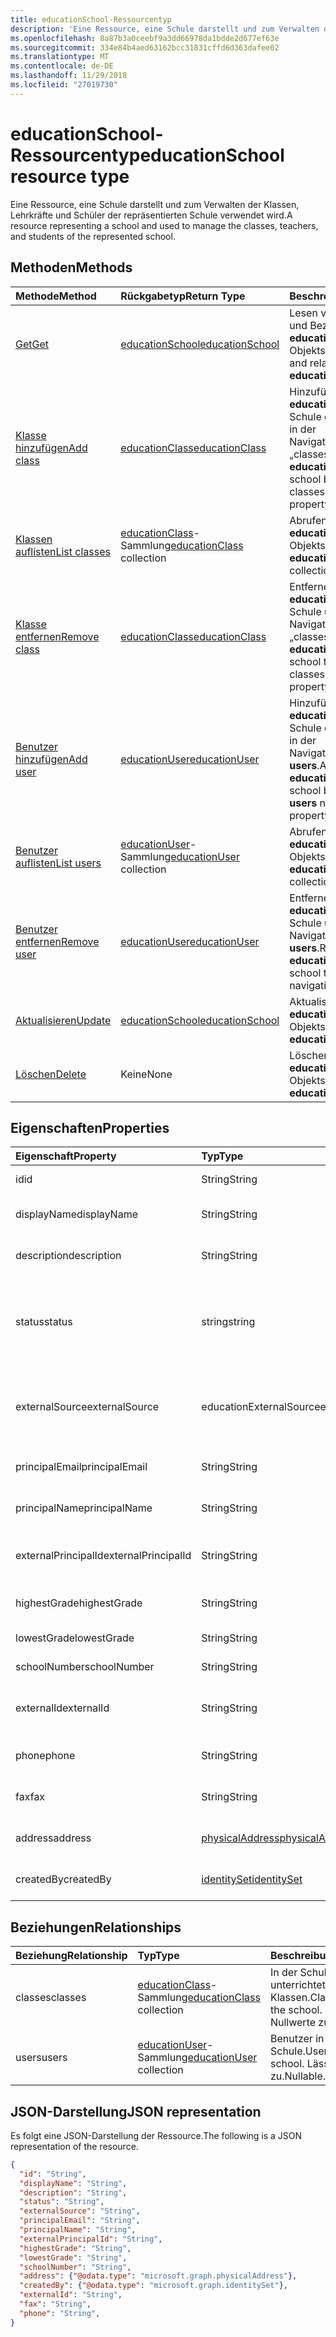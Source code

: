 ```yaml
---
title: educationSchool-Ressourcentyp
description: 'Eine Ressource, eine Schule darstellt und zum Verwalten der Klassen, Lehrkräfte und Schüler der repräsentierten Schule verwendet wird.  '
ms.openlocfilehash: 8a87b3a0ceebf9a3dd66978da1bdde2d677ef63e
ms.sourcegitcommit: 334e84b4aed63162bcc31831cffd6d363dafee02
ms.translationtype: MT
ms.contentlocale: de-DE
ms.lasthandoff: 11/29/2018
ms.locfileid: "27019730"
---
```

# <a name="educationschool-resource-type"></a><span data-ttu-id="37210-103">educationSchool-Ressourcentyp</span><span class="sxs-lookup"><span data-stu-id="37210-103">educationSchool resource type</span></span>

<span data-ttu-id="37210-104">Eine Ressource, eine Schule darstellt und zum Verwalten der Klassen, Lehrkräfte und Schüler der repräsentierten Schule verwendet wird.</span><span class="sxs-lookup"><span data-stu-id="37210-104">A resource representing a school and used to manage the classes, teachers, and students of the represented school.</span></span>  


## <a name="methods"></a><span data-ttu-id="37210-105">Methoden</span><span class="sxs-lookup"><span data-stu-id="37210-105">Methods</span></span>

| <span data-ttu-id="37210-106">Methode</span><span class="sxs-lookup"><span data-stu-id="37210-106">Method</span></span>           | <span data-ttu-id="37210-107">Rückgabetyp</span><span class="sxs-lookup"><span data-stu-id="37210-107">Return Type</span></span>    |<span data-ttu-id="37210-108">Beschreibung</span><span class="sxs-lookup"><span data-stu-id="37210-108">Description</span></span>|
|:---------------|:--------|:----------|
|[<span data-ttu-id="37210-109">Get</span><span class="sxs-lookup"><span data-stu-id="37210-109">Get</span></span>](../api/educationschool-get.md) | [<span data-ttu-id="37210-110">educationSchool</span><span class="sxs-lookup"><span data-stu-id="37210-110">educationSchool</span></span>](educationschool.md) |<span data-ttu-id="37210-111">Lesen von Eigenschaften und Beziehungen eines **educationSchool**-Objekts.</span><span class="sxs-lookup"><span data-stu-id="37210-111">Read properties and relationships of an **educationSchool** object.</span></span>|
|[<span data-ttu-id="37210-112">Klasse hinzufügen</span><span class="sxs-lookup"><span data-stu-id="37210-112">Add class</span></span>](../api/educationschool-post-classes.md) |[<span data-ttu-id="37210-113">educationClass</span><span class="sxs-lookup"><span data-stu-id="37210-113">educationClass</span></span>](educationclass.md)| <span data-ttu-id="37210-114">Hinzufügen einer neuen **educationClass** für die Schule durch Bereitstellen in der Navigationseigenschaft „classes“.</span><span class="sxs-lookup"><span data-stu-id="37210-114">Add a new **educationClass** for the school by posting to the classes navigation property.</span></span>|
|[<span data-ttu-id="37210-115">Klassen auflisten</span><span class="sxs-lookup"><span data-stu-id="37210-115">List classes</span></span>](../api/educationschool-list-classes.md) |<span data-ttu-id="37210-116">[educationClass](educationclass.md)-Sammlung</span><span class="sxs-lookup"><span data-stu-id="37210-116">[educationClass](educationclass.md) collection</span></span>| <span data-ttu-id="37210-117">Abrufen der **educationClass**-Objektsammlung.</span><span class="sxs-lookup"><span data-stu-id="37210-117">Get the **educationClass** object collection.</span></span>|
|[<span data-ttu-id="37210-118">Klasse entfernen</span><span class="sxs-lookup"><span data-stu-id="37210-118">Remove class</span></span>](../api/educationschool-delete-classes.md) |[<span data-ttu-id="37210-119">educationClass</span><span class="sxs-lookup"><span data-stu-id="37210-119">educationClass</span></span>](educationclass.md)| <span data-ttu-id="37210-120">Entfernen einer **educationClass** von der Schule über die Navigationseigenschaft „classes“.</span><span class="sxs-lookup"><span data-stu-id="37210-120">Remove an **educationClass** from the school through the classes navigation property.</span></span>|
|[<span data-ttu-id="37210-121">Benutzer hinzufügen</span><span class="sxs-lookup"><span data-stu-id="37210-121">Add user</span></span>](../api/educationschool-post-users.md) |[<span data-ttu-id="37210-122">educationUser</span><span class="sxs-lookup"><span data-stu-id="37210-122">educationUser</span></span>](educationuser.md)| <span data-ttu-id="37210-123">Hinzufügen eines neuen **educationUser** für die Schule durch Bereitstellen in der Navigationseigenschaft **users**.</span><span class="sxs-lookup"><span data-stu-id="37210-123">Add a new **educationUser** for the school by posting to the **users** navigation property.</span></span>|
|[<span data-ttu-id="37210-124">Benutzer auflisten</span><span class="sxs-lookup"><span data-stu-id="37210-124">List users</span></span>](../api/educationschool-list-users.md) |<span data-ttu-id="37210-125">[educationUser](educationuser.md)-Sammlung</span><span class="sxs-lookup"><span data-stu-id="37210-125">[educationUser](educationuser.md) collection</span></span>| <span data-ttu-id="37210-126">Abrufen der **educationUser**-Objektsammlung.</span><span class="sxs-lookup"><span data-stu-id="37210-126">Get the **educationUser** object collection.</span></span>|
|[<span data-ttu-id="37210-127">Benutzer entfernen</span><span class="sxs-lookup"><span data-stu-id="37210-127">Remove user</span></span>](../api/educationschool-delete-users.md) |[<span data-ttu-id="37210-128">educationUser</span><span class="sxs-lookup"><span data-stu-id="37210-128">educationUser</span></span>](educationuser.md)| <span data-ttu-id="37210-129">Entfernen eines **educationUser** von der Schule über die Navigationseigenschaft **users**.</span><span class="sxs-lookup"><span data-stu-id="37210-129">Remove an **educationUser** from the school through the **users** navigation property.</span></span>|
|[<span data-ttu-id="37210-130">Aktualisieren</span><span class="sxs-lookup"><span data-stu-id="37210-130">Update</span></span>](../api/educationschool-update.md) | [<span data-ttu-id="37210-131">educationSchool</span><span class="sxs-lookup"><span data-stu-id="37210-131">educationSchool</span></span>](educationschool.md) |<span data-ttu-id="37210-132">Aktualisieren eines **educationSchool**-Objekts.</span><span class="sxs-lookup"><span data-stu-id="37210-132">Update an **educationSchool** object.</span></span> |
|[<span data-ttu-id="37210-133">Löschen</span><span class="sxs-lookup"><span data-stu-id="37210-133">Delete</span></span>](../api/educationschool-delete.md) | <span data-ttu-id="37210-134">Keine</span><span class="sxs-lookup"><span data-stu-id="37210-134">None</span></span> |<span data-ttu-id="37210-135">Löschen eines **educationSchool**-Objekts.</span><span class="sxs-lookup"><span data-stu-id="37210-135">Delete an **educationSchool** object.</span></span> |

## <a name="properties"></a><span data-ttu-id="37210-136">Eigenschaften</span><span class="sxs-lookup"><span data-stu-id="37210-136">Properties</span></span>
| <span data-ttu-id="37210-137">Eigenschaft</span><span class="sxs-lookup"><span data-stu-id="37210-137">Property</span></span>     | <span data-ttu-id="37210-138">Typ</span><span class="sxs-lookup"><span data-stu-id="37210-138">Type</span></span>   |<span data-ttu-id="37210-139">Beschreibung</span><span class="sxs-lookup"><span data-stu-id="37210-139">Description</span></span>|
|:---------------|:--------|:----------|
|<span data-ttu-id="37210-140">id</span><span class="sxs-lookup"><span data-stu-id="37210-140">id</span></span>|<span data-ttu-id="37210-141">String</span><span class="sxs-lookup"><span data-stu-id="37210-141">String</span></span>|<span data-ttu-id="37210-142">GUID dieser Schule</span><span class="sxs-lookup"><span data-stu-id="37210-142">GUID of this school.</span></span>|
|<span data-ttu-id="37210-143">displayName</span><span class="sxs-lookup"><span data-stu-id="37210-143">displayName</span></span>| <span data-ttu-id="37210-144">String</span><span class="sxs-lookup"><span data-stu-id="37210-144">String</span></span>| <span data-ttu-id="37210-145">Anzeigename der Schule</span><span class="sxs-lookup"><span data-stu-id="37210-145">Display name of the school.</span></span>| 
|<span data-ttu-id="37210-146">description</span><span class="sxs-lookup"><span data-stu-id="37210-146">description</span></span>| <span data-ttu-id="37210-147">String</span><span class="sxs-lookup"><span data-stu-id="37210-147">String</span></span> | <span data-ttu-id="37210-148">Beschreibung der Schule</span><span class="sxs-lookup"><span data-stu-id="37210-148">Description of the school.</span></span>| 
|<span data-ttu-id="37210-149">status</span><span class="sxs-lookup"><span data-stu-id="37210-149">status</span></span>| <span data-ttu-id="37210-150">string</span><span class="sxs-lookup"><span data-stu-id="37210-150">string</span></span>| <span data-ttu-id="37210-151">Schreibgeschützt.</span><span class="sxs-lookup"><span data-stu-id="37210-151">Read-Only.</span></span> <span data-ttu-id="37210-152">Die möglichen Werte sind: `inactive`, `active`, `expired`, `deleteable`.</span><span class="sxs-lookup"><span data-stu-id="37210-152">The possible values are: `inactive`, `active`, `expired`, `deleteable`.</span></span>|
|<span data-ttu-id="37210-153">externalSource</span><span class="sxs-lookup"><span data-stu-id="37210-153">externalSource</span></span>| <span data-ttu-id="37210-154">educationExternalSource</span><span class="sxs-lookup"><span data-stu-id="37210-154">educationExternalSource</span></span>| <span data-ttu-id="37210-155">Schreibgeschützt.</span><span class="sxs-lookup"><span data-stu-id="37210-155">Read-Only.</span></span>  <span data-ttu-id="37210-156">Die möglichen Werte sind: `sis`, `manual`, `unknownFutureValue`.</span><span class="sxs-lookup"><span data-stu-id="37210-156">The possible values are: `sis`, `manual`, `unknownFutureValue`.</span></span>|
|<span data-ttu-id="37210-157">principalEmail</span><span class="sxs-lookup"><span data-stu-id="37210-157">principalEmail</span></span>| <span data-ttu-id="37210-158">String</span><span class="sxs-lookup"><span data-stu-id="37210-158">String</span></span>| <span data-ttu-id="37210-159">Die E-Mail-Adresse des Prinzipals</span><span class="sxs-lookup"><span data-stu-id="37210-159">Email address of the principal.</span></span>|
|<span data-ttu-id="37210-160">principalName</span><span class="sxs-lookup"><span data-stu-id="37210-160">principalName</span></span>| <span data-ttu-id="37210-161">String</span><span class="sxs-lookup"><span data-stu-id="37210-161">String</span></span> | <span data-ttu-id="37210-162">Der Name des Prinzipals</span><span class="sxs-lookup"><span data-stu-id="37210-162">Name of the principal.</span></span>|
|<span data-ttu-id="37210-163">externalPrincipalId</span><span class="sxs-lookup"><span data-stu-id="37210-163">externalPrincipalId</span></span>| <span data-ttu-id="37210-164">String</span><span class="sxs-lookup"><span data-stu-id="37210-164">String</span></span> | <span data-ttu-id="37210-165">Die ID des Prinzipals im Synchronisierungssystem</span><span class="sxs-lookup"><span data-stu-id="37210-165">ID of principal in syncing system.</span></span> |
|<span data-ttu-id="37210-166">highestGrade</span><span class="sxs-lookup"><span data-stu-id="37210-166">highestGrade</span></span>|<span data-ttu-id="37210-167">String</span><span class="sxs-lookup"><span data-stu-id="37210-167">String</span></span>| <span data-ttu-id="37210-168">Höchste unterrichtete Klasse</span><span class="sxs-lookup"><span data-stu-id="37210-168">Highest grade taught.</span></span> |
|<span data-ttu-id="37210-169">lowestGrade</span><span class="sxs-lookup"><span data-stu-id="37210-169">lowestGrade</span></span>|<span data-ttu-id="37210-170">String</span><span class="sxs-lookup"><span data-stu-id="37210-170">String</span></span>| <span data-ttu-id="37210-171">Niedrigste unterrichtete Klasse</span><span class="sxs-lookup"><span data-stu-id="37210-171">Lowest grade taught.</span></span> |
|<span data-ttu-id="37210-172">schoolNumber</span><span class="sxs-lookup"><span data-stu-id="37210-172">schoolNumber</span></span>|<span data-ttu-id="37210-173">String</span><span class="sxs-lookup"><span data-stu-id="37210-173">String</span></span>| <span data-ttu-id="37210-174">Schulnummer</span><span class="sxs-lookup"><span data-stu-id="37210-174">School Number.</span></span>|
|<span data-ttu-id="37210-175">externalId</span><span class="sxs-lookup"><span data-stu-id="37210-175">externalId</span></span>|<span data-ttu-id="37210-176">String</span><span class="sxs-lookup"><span data-stu-id="37210-176">String</span></span>| <span data-ttu-id="37210-177">Die ID der Schule im Synchronisierungssystem</span><span class="sxs-lookup"><span data-stu-id="37210-177">ID of school in syncing system.</span></span> |
|<span data-ttu-id="37210-178">phone</span><span class="sxs-lookup"><span data-stu-id="37210-178">phone</span></span>|<span data-ttu-id="37210-179">String</span><span class="sxs-lookup"><span data-stu-id="37210-179">String</span></span>| <span data-ttu-id="37210-180">Die Telefonnummer der Schule</span><span class="sxs-lookup"><span data-stu-id="37210-180">Phone number of school.</span></span> |
|<span data-ttu-id="37210-181">fax</span><span class="sxs-lookup"><span data-stu-id="37210-181">fax</span></span>|<span data-ttu-id="37210-182">String</span><span class="sxs-lookup"><span data-stu-id="37210-182">String</span></span>| <span data-ttu-id="37210-183">Die Faxnummer der Schule</span><span class="sxs-lookup"><span data-stu-id="37210-183">Fax number of school.</span></span> |
|<span data-ttu-id="37210-184">address</span><span class="sxs-lookup"><span data-stu-id="37210-184">address</span></span>|[<span data-ttu-id="37210-185">physicalAddress</span><span class="sxs-lookup"><span data-stu-id="37210-185">physicalAddress</span></span>](physicaladdress.md)| <span data-ttu-id="37210-186">Die Adresse der Schule</span><span class="sxs-lookup"><span data-stu-id="37210-186">Address of the school.</span></span>|
|<span data-ttu-id="37210-187">createdBy</span><span class="sxs-lookup"><span data-stu-id="37210-187">createdBy</span></span>|[<span data-ttu-id="37210-188">identitySet</span><span class="sxs-lookup"><span data-stu-id="37210-188">identitySet</span></span>](identityset.md)|<span data-ttu-id="37210-189">Entität, die Schule erstellt hat.</span><span class="sxs-lookup"><span data-stu-id="37210-189">Entity who created the school.</span></span>|

## <a name="relationships"></a><span data-ttu-id="37210-190">Beziehungen</span><span class="sxs-lookup"><span data-stu-id="37210-190">Relationships</span></span>
| <span data-ttu-id="37210-191">Beziehung</span><span class="sxs-lookup"><span data-stu-id="37210-191">Relationship</span></span> | <span data-ttu-id="37210-192">Typ</span><span class="sxs-lookup"><span data-stu-id="37210-192">Type</span></span>   |<span data-ttu-id="37210-193">Beschreibung</span><span class="sxs-lookup"><span data-stu-id="37210-193">Description</span></span>|
|:---------------|:--------|:----------|
|<span data-ttu-id="37210-194">classes</span><span class="sxs-lookup"><span data-stu-id="37210-194">classes</span></span>|<span data-ttu-id="37210-195">[educationClass](educationclass.md)-Sammlung</span><span class="sxs-lookup"><span data-stu-id="37210-195">[educationClass](educationclass.md) collection</span></span>| <span data-ttu-id="37210-196">In der Schule unterrichtete Klassen.</span><span class="sxs-lookup"><span data-stu-id="37210-196">Classes taught at the school.</span></span> <span data-ttu-id="37210-197">Lässt Nullwerte zu.</span><span class="sxs-lookup"><span data-stu-id="37210-197">Nullable.</span></span>|
|<span data-ttu-id="37210-198">users</span><span class="sxs-lookup"><span data-stu-id="37210-198">users</span></span>|<span data-ttu-id="37210-199">[educationUser](educationuser.md)-Sammlung</span><span class="sxs-lookup"><span data-stu-id="37210-199">[educationUser](educationuser.md) collection</span></span>| <span data-ttu-id="37210-200">Benutzer in der Schule.</span><span class="sxs-lookup"><span data-stu-id="37210-200">Users in the school.</span></span> <span data-ttu-id="37210-201">Lässt Nullwerte zu.</span><span class="sxs-lookup"><span data-stu-id="37210-201">Nullable.</span></span>|

## <a name="json-representation"></a><span data-ttu-id="37210-202">JSON-Darstellung</span><span class="sxs-lookup"><span data-stu-id="37210-202">JSON representation</span></span>

<span data-ttu-id="37210-203">Es folgt eine JSON-Darstellung der Ressource.</span><span class="sxs-lookup"><span data-stu-id="37210-203">The following is a JSON representation of the resource.</span></span>

<!--{
  "blockType": "resource",
  "optionalProperties": [],
  "baseType": "microsoft.graph.educationOrganization",
  "@odata.type": "microsoft.graph.educationSchool"
}-->

```json
{
  "id": "String",
  "displayName": "String",
  "description": "String",
  "status": "String",
  "externalSource": "String",
  "principalEmail": "String",
  "principalName": "String",
  "externalPrincipalId": "String",
  "highestGrade": "String",
  "lowestGrade": "String",
  "schoolNumber": "String",
  "address": {"@odata.type": "microsoft.graph.physicalAddress"},
  "createdBy": {"@odata.type": "microsoft.graph.identitySet"},
  "externalId": "String",
  "fax": "String",
  "phone": "String",
}
```

<!-- uuid: 8fcb5dbc-d5aa-4681-8e31-b001d5168d79
2015-10-25 14:57:30 UTC -->
<!-- {
  "type": "#page.annotation",
  "description": "educationSchool resource",
  "keywords": "",
  "section": "documentation",
  "tocPath": ""
}-->
